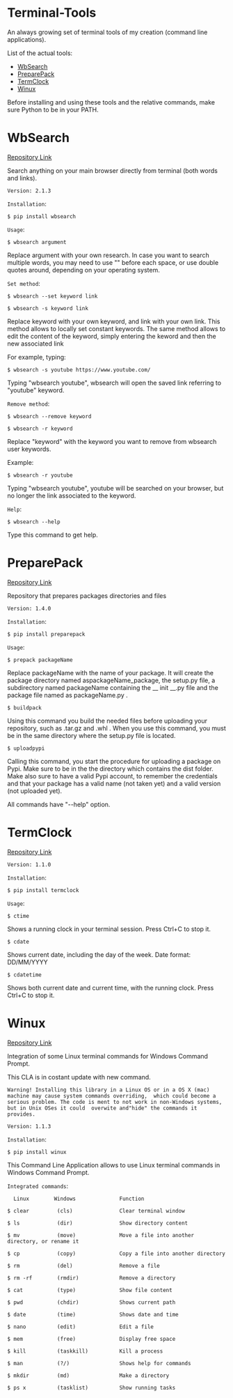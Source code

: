 # Terminal-Tools

An always growing set of terminal tools of my creation (command line applications).

List of the actual tools:
- [WbSearch](https://github.com/CargoCodes/Terminal-Tools/blob/main/README.md#wbsearch)
- [PreparePack](https://github.com/CargoCodes/Terminal-Tools/blob/main/README.md#preparepack)
- [TermClock](https://github.com/CargoCodes/Terminal-Tools/blob/main/README.md#termclock)
- [Winux](https://github.com/CargoCodes/Terminal-Tools/blob/main/README.md#winux)

Before installing and using these tools and the relative commands, make sure Python to be in your PATH.

# WbSearch

[Repository Link](https://www.github.com/CargoCodes/WbSearch)

Search anything on your main browser directly from terminal (both words and links).

    Version: 2.1.3

`Installation`:

    $ pip install wbsearch

`Usage`:

    $ wbsearch argument

Replace argument with your own research.
In case you want to search multiple words, you may need to use "\" before each space,
or use double quotes around, depending on your operating system. 

`Set method`:

    $ wbsearch --set keyword link

    $ wbsearch -s keyword link

Replace keyword with your own keyword, and link with your own link. 
This method allows to locally set constant keywords.
The same method allows to edit the content of the keyword, simply entering the keword and then the new associated link 

For example, typing:

    $ wbsearch -s youtube https://www.youtube.com/ 

Typing "wbsearch youtube", wbsearch will open the
saved link referring to "youtube" keyword.

`Remove method`:

    $ wbsearch --remove keyword

    $ wbsearch -r keyword

Replace "keyword" with the keyword you want to remove from wbsearch user keywords.

Example:

    $ wbsearch -r youtube

Typing "wbsearch youtube", youtube will be searched on your browser, but no longer the link associated to the keyword.

`Help`:

    $ wbsearch --help

Type this command to get help.

# PreparePack

[Repository Link](https://www.github.com/CargoCodes/PreparePack)

Repository that prepares packages directories and files

    Version: 1.4.0

`Installation`:

    $ pip install preparepack

`Usage`:

    $ prepack packageName

Replace packageName with the name of your package. It will create the package directory named aspackageName_package, the setup.py file, a subdirectory named packageName containing the __ init __.py file and the package file named as packageName.py .

    $ buildpack 

Using this command you build the needed files before uploading your repository, such as .tar.gz and .whl . When you use this command, you must be in the same directory where the setup.py file is located.

    $ uploadpypi

Calling this command, you start the procedure for uploading a package on Pypi. Make sure to be in the the directory which contains the dist folder. Make also sure to have a valid Pypi account, to remember the credentials and that your package has a valid name (not taken yet) and a valid version (not uploaded yet).

All commands have "--help" option.

# TermClock

[Repository Link](https://pypi.org/project/termclock/)

    Version: 1.1.0

`Installation`:

    $ pip install termclock
    
`Usage`:

    $ ctime
    
Shows a running clock in your terminal session. Press Ctrl+C to stop it.

    $ cdate
    
Shows current date, including the day of the week. Date format: DD/MM/YYYY

    $ cdatetime
    
Shows both current date and current time, with the running clock. Press Ctrl+C to stop it.

# Winux

[Repository Link](https://www.github.com/CargoCodes/winux)

Integration of some Linux terminal commands for Windows Command Prompt.

This CLA is in costant update with new command.

`Warning! Installing this library in a Linux OS or in a OS X (mac) machine may cause system commands overriding, 
which could become a serious problem. The code is ment to not work in non-Windows systems, but in Unix OSes it could 
overwite and"hide" the commands it provides.`

    Version: 1.1.3  

`Installation`:

    $ pip install winux

This Command Line Application allows to use Linux terminal commands in Windows Command Prompt.


`Integrated commands`: 
    
      Linux        Windows              Function

    $ clear         (cls)               Clear terminal window

    $ ls            (dir)               Show directory content

    $ mv            (move)              Move a file into another directory, or rename it

    $ cp            (copy)              Copy a file into another directory

    $ rm            (del)               Remove a file
    
    $ rm -rf        (rmdir)             Remove a directory

    $ cat           (type)              Show file content

    $ pwd           (chdir)             Shows current path

    $ date          (time)              Shows date and time

    $ nano          (edit)              Edit a file

    $ mem           (free)              Display free space

    $ kill          (taskkill)          Kill a process

    $ man           (?/)                Shows help for commands

    $ mkdir         (md)                Make a directory

    $ ps x          (tasklist)          Show running tasks

